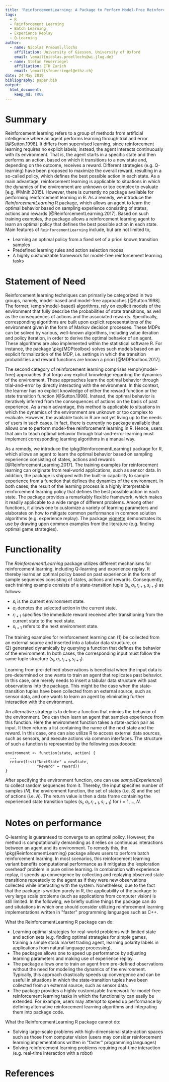 ```yaml
---
title: 'ReinforcementLearning: A Package to Perform Model-Free Reinforcement Learning in R'
tags:
  - R
  - Reinforcement Learning
  - Batch Learning
  - Experience Replay
  - Q-Learning
author:
  - name: Nicolas Pr&ouml;llochs
    affiliation: University of Giessen, University of Oxford
    email: \email{nicolas.proellochs@wi.jlug.de}
  - name: Stefan Feuerriegel
    affiliation: ETH Zurich
    email: \email{sfeuerriegel@ethz.ch}
date: 24 May 2019
bibliography: paper.bib
output:
  html_document:
    keep_md: TRUE
---
```


# Summary

Reinforcement learning refers to a group of methods from artificial intelligence where an agent performs learning through trial and error [@Sutton.1998]. It differs from supervised learning, since reinforcement learning requires no explicit labels; instead, the agent interacts continuously with its environment. That is, the agent starts in a specific state and then performs an action, based on which it transitions to a new state and, depending on the outcome, receives a reward. Different strategies (e.g. Q-learning) have been proposed to maximize the overall reward, resulting in a so-called policy, which defines the best possible action in each state. As a main advantage, reinforcement learning is applicable to situations in which the dynamics of the environment are unknown or too complex to evaluate [e.g. @Mnih.2015]. However, there is currently no package available for performing reinforcement learning in R. As a remedy, we introduce the *ReinforcementLearning* R package, which allows an agent to learn the optimal behavior based on sampling experience consisting of states, actions and rewards [@ReinforcementLearning.2017]. Based on such training examples, the package allows a reinforcement learning agent to learn an optimal policy that defines the best possible action in each state. Main features of `ReinforcementLearning` include, but are not limited to,

- Learning an optimal policy from a fixed set of a priori known transition samples
- Predefined learning rules and action selection modes
- A highly customizable framework for model-free reinforcement learning tasks

# Statement of Need

<!--Model-based RL / MDPs --> 
Reinforcement learning techniques can primarily be categorized in two groups, namely, model-based and model-free approaches [@Sutton.1998]. The former, \emph{model-based} algorithms, rely on explicit models of the environment that fully describe the probabilities of state transitions, as well as the consequences of actions and the associated rewards. Specifically, corresponding algorithms are built upon explicit representations of the environment given in the form of Markov decision processes. These MDPs can be solved by various, well-known algorithms, including value iteration and policy iteration, in order to derive the optimal behavior of an agent. These algorithms are also implemented within the statistical software R. For instance, the package \pkg{MDPtoolbox} solves such models based on an explicit formalization of the MDP, i.e. settings in which the transition probabilities and reward functions are known a priori [@MDPtoolbox.2017].

<!--Model-free RL --> 
The second category of reinforcement learning comprises \emph{model-free} approaches that forgo any explicit knowledge regarding the dynamics of the environment. These approaches learn the optimal behavior through trial-and-error by directly interacting with the environment. In this context, the learner has no explicit knowledge of either the reward function or the state transition function [@Sutton.1998]. Instead, the optimal behavior is iteratively inferred from the consequences of actions on the basis of past experience. As a main advantage, this method is applicable to situations in which the dynamics of the environment are unknown or too complex to evaluate. However, the available tools in R are not yet living up to the needs of users in such cases. In fact, there is currently no package available that allows one to perform model-free reinforcement learning in R. Hence, users that aim to teach optimal behavior through trial-and-error learning must implement corresponding learning algorithms in a manual way.

<!-- RL package --> 
As a remedy, we introduce the \pkg{ReinforcementLearning} package for R, which allows an agent to learn the optimal behavior based on sampling experience consisting of states, actions and rewards  [@ReinforcementLearning.2017]. The training examples for reinforcement learning can originate from real-world applications, such as sensor data. In addition, the package is shipped with the built-in capability to sample experience from a function that defines the dynamics of the environment. In both cases, the result of the learning process is a highly interpretable reinforcement learning policy that defines the best possible action in each state. The package provides a remarkably flexible framework, which makes it readily applicable to a wide range of different problems. Among other functions, it allows one to customize a variety of learning parameters and elaborates on how to mitigate common performance in common solution algorithms (e.g. experience replay). The package [vignette](https://github.com/nproellochs/ReinforcementLearning/blob/master/vignettes/ReinforcementLearning.Rmd) demonstrates its use by drawing upon common examples from the literature (e.g. finding optimal game strategies).

# Functionality

The *ReinforcementLearning* package utilizes different mechanisms for reinforcement learning, including Q-learning and experience replay. It thereby learns an optimal policy based on past experience in the form of sample sequences consisting of states, actions and rewards. Consequently, each training example consists of a state-transition tuple $(s_i, a_i, r_{i+1}, s_{i+1})$ as follows:

* $s_i$ is the current environment state.
* $a_i$ denotes the selected action in the current state.
* $r_{i+1}$ specifies the immediate reward received after transitioning from the current state to the next state.
* $s_{i+1}$ refers to the next environment state.

The training examples for reinforcement learning can (1)&nbsp;be collected from an external source and inserted into a tabular data structure, or (2)&nbsp;generated dynamically by querying a function that defines the behavior of the environment. In both cases, the corresponding input must follow the same tuple structure $(s_i, a_i, r_{i+1}, s_{i+1})$.

Learning from pre-defined observations is beneficial when the input data is pre-determined or one wants to train an agent that replicates past behavior. In this case, one merely needs to insert a tabular data structure with past observations into the package. This might be the case when the state-transition tuples have been collected from an external source, such as sensor data, and one wants to learn an agent by eliminating further interaction with the environment. 

An alternative strategy is to define a function that mimics the behavior of the environment. One can then learn an agent that samples experience from this function. Here the environment function takes a state-action pair as input. It then returns a list containing the name of the next state and the reward. In this case, one can also utilize R to access external data sources, such as sensors, and execute actions via common interfaces. The structure of such a function is represented by the following pseudocode:

```
environment <- function(state, action) {
  ...
  return(list("NextState" = newState,
              "Reward" = reward))
}
```

After specifying the environment function, one can use *sampleExperience()* to collect random sequences from it. Thereby, the input specifies number of samples ($N$), the environment function, the set of states (i.e. $S$) and the set of actions (i.e. $A$). The return value is then a data frame containing the experienced state transition tuples $(s_i, a_i, r_{i+1}, s_{i+1})$ for $i = 1, \ldots, N$. 


# Notes on performance

Q-learning is guaranteed to converge to an optimal policy. However, the method is computationally demanding as it relies on continuous interactions between an agent and its environment. To remedy this, the \pkg{ReinforcementLearning} package allows users to perform batch reinforcement learning. In most scenarios, this reinforcement learning variant benefits computational performance as it mitigates the ‘exploration overhead’ problem in pure online learning. In combination with experience replay, it speeds up convergence by collecting and replaying observed state transitions repeatedly to the agent as if they were new observations collected while interacting with the system. Nonetheless, due to the fact that the package is written purely in R, the applicability of the package to very large scale problems (such as applications from computer vision) is still limited. In the following, we briefly outline things the package can do and situtations in which one should consider utilizing reinforcement learning implementations written in "faster" programming languages such as C++.

What the ReinforcementLearning R package can do:

* Learning optimal strategies for real-world problems with limited state and action sets (e.g. finding optimal strategies for simple games, training a simple stock market trading agent, learning polarity labels in applications from natural language processing).
* The packages allows one to speed up performance by adjusting learning parameters and making use of experience replay.
* The package allows one to train an agent from pre-defined observations without the need for modeling the dynamics of the environment. Typically, this approach drastically speeds up convergence and can be useful in situations in which the state-transition tuples have been collected from an external source, such as sensor data.
* The package provides a highly customizable framework for model-free reinforcement learning tasks in which the functionality can easily be extended. For example, users may attempt to speed up performance by defining alternative reinforcement learning algorithms and integrating them into package code.

What the ReinforcementLearning R package cannot do:

* Solving large-scale problems with high-dimensional state-action spaces such as those from computer vision (users may consider reinforcement learning implementations written in "faster" programming languages)
* Solving reinforcement learning problems requiring real-time interaction (e.g. real-time interaction with a robot)

# References
